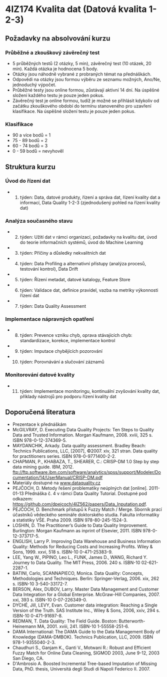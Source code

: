 # 4IZ174 Kvalita dat (Datová kvalita 1-2-3)

## Požadavky na absolvování kurzu

### Průběžné a zkouškový závěrečný test

* 5 průběžných testů (2 otázky, 5 min), závěrečný test (10 otázek, 20 min). Každá otázka je hodnocena 5 body.
* Otázky jsou náhodně vybrané z probraných témat na přednáškách.
* Odpovědi na otázky jsou formou výběru ze seznamu možných, Ano/Ne, jednoduchý výpočet.
* Průběžné testy jsou online formou, zůstávají aktivní 14 dní. Na úspěšné složení každého testu je pouze jeden pokus.
* Závěrečný test je online formou, tudíž je možné se přihlásit kdykoliv od začátku zkouškového období do termínu stanoveného pro uzavření klasifikace. Na úspěšné složení testu je pouze jeden pokus.

### Klasifikace

* 90 a více bodů = 1
* 75 - 89 bodů = 2
* 60 - 74 bodů = 3
* 0 - 59 bodů = nevyhověl

## Struktura kurzu

### Úvod do řízení dat

* 1. týden: Data, datové produkty, řízení a správa dat, řízení kvality dat a informací, Data Quality 1-2-3 (zjednodušený pohled na řízení kvality dat)

### Analýza současného stavu

* 2. týden: Užití dat v rámci organizací, požadavky na kvalitu dat, úvod do teorie informačních systémů, úvod do Machine Learning
* 3. týden: Příčiny a důsledky nekvalitních dat
* 4. týden: Data Profiling a alternativní přístupy (analýza procesů, testování kontrol), Data Drift
* 5. týden: Řízení metadat, datové katalogy, Feature Store
* 6. týden: Validace dat, definice pravidel, vazba na metriky výkonnosti řízení dat
* 7. týden: Data Quality Assessment

### Implementace nápravných opatření

* 8. týden: Prevence vzniku chyb, oprava stávajících chyb: standardizace, korekce, implementace kontrol
* 9. týden: Imputace chybějících pozorování
* 10. týden: Porovnávání a slučování záznamů

### Monitorování datové kvality

* 11. týden: Implementace monitoringu, kontinuální zvyšování kvality dat, příklady nástrojů pro podporu řízení kvality dat

## Doporučená literatura

* Prezentace k přednáškám
* McGILVRAY, D. Executing Data Quality Projects: Ten Steps to Quality Data and Trusted Information. Morgan Kaufmann, 2008. xviii, 325 s. ISBN 978-0-12-374369-5.
* MAYDANCHIK, Arkady. Data quality assessment. Bradley Beach: Technics Publications, LLC, [2007], ©2007. xiv, 321 stran. Data quality for practitioners series. ISBN 978-0-9771400-2-2.
* CHAPMAN, P., KHABAZA, T., SHEARER, C.: CRISP-DM 1.0 Step by step data mining guide. IBM, 2012. ftp://ftp.software.ibm.com/software/analytics/spss/support/Modeler/Documentation/14/UserManual/CRISP-DM.pdf
* Materiály dostupné na www.dataquality.cz
* PEJČOCH, D. Metody řešení problematiky neúplných dat [online]. 2011-01-13 Přednáška č. 4 v rámci Data Quality Tutorial. Dostupné pod odkazem: https://github.com/dpejcoch/4IZ562/papers/Data_Inputation.pdf.
* PEJČOCH, D. Benchmark přístupů k Fuzzy Match / Merge. Sborník prací účastníků vědeckého semináře doktorského studia. Fakulta informatiky a statistiky VŠE. Praha 2009. ISBN 978-80-245-1524-3.
* LOSHIN, D. The Practitioner’s Guide to Data Quality Improvement. Burlington: Morgan Kaufmann as inprint of Elsevier, 2011. ISBN 978-0-12-373717-5.
* ENGLISH,  Larry P. Improving Data Warehouse and Business Information Quality: Methods for Reducing Costs and Increasing Profits. Wiley & Sons, 1999. xxvi, 518 s. ISBN-10 0-471-25383-9.
* LEE, Yang W., PIPINO, Leo L., FUNK, James D., WANG, Richard Y. Journey to Data Quality. The MIT Press, 2006. 240 s. ISBN-10 02-621-2287-1.
* BATINI, Carlo, SCANNAPIECO, Monica. Data Quality: Concepts, Methodologies and Techniques. Berlin: Springer-Verlag, 2006. xix, 262 s. ISBN-10 3-540-33172-7.
* BERSON, Alex, DUBOV, Larry. Master Data Management and Customer Data Integration for a Global Enterprise. McGraw-Hill Companies, 2007. xxi, 393 s. ISBN-10 0-07-226349-0.
* DYCHÉ,  Jill, LEVY, Evan. Customer data integration: Reaching a Single Version of the Truth. SAS Institute Inc., Wiley & Sons, 2006, xxiv, 294 s. ISBN-10 0-471-91697-8.
* REDMAN, T. Data Quality: The Field Guide. Boston: Butterworth-Heinemann MA, 2001. xviii, 241. ISBN-10 1-55558-251-6.
* DAMA International: The DAMA Guide to the Data Management Body of Knowledge (DAMA-DMBOK). Technics Publication, LLC, 2009. ISBN 978-1-9355040-2-3.
* Chaudhuri S., Ganjam K., Ganti V., Motwani R.: Robust and Efficient Fuzzy Match for Online Data Cleaning, SIGMOD 2003, June 9-12, 2003 San Diego, CA.
* D'Ambrosio A. Boosted Incremental Tree-based Imputation of Missing Data, PhD. thesis, Universitá degli Studi di Napoli Federico II. 2007.